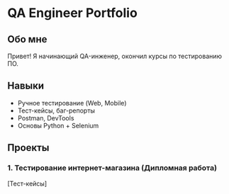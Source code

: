 # QA Engineer Portfolio  
## Обо мне  
Привет! Я начинающий QA-инженер, окончил курсы по тестированию ПО.  

## Навыки  
- Ручное тестирование (Web, Mobile)  
- Тест-кейсы, баг-репорты  
- Postman, DevTools  
- Основы Python + Selenium  

## Проекты  
### 1. Тестирование интернет-магазина  (Дипломная работа)
[Тест-кейсы]
